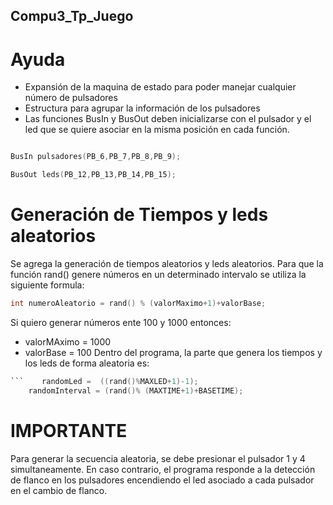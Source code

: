 ## Compu3_Tp_Juego
# Ayuda

- Expansión de la maquina de estado para poder manejar cualquier número de pulsadores
- Estructura para agrupar la información de los pulsadores
- Las funciones BusIn y BusOut deben inicializarse con el pulsador y el led que se quiere asociar en la misma posición en cada función.
```c++

BusIn pulsadores(PB_6,PB_7,PB_8,PB_9);

BusOut leds(PB_12,PB_13,PB_14,PB_15);

```
# Generación de Tiempos y leds aleatorios

Se agrega la generación de tiempos aleatorios y leds aleatorios. Para que la función rand() genere números en un determinado intervalo se utiliza la siguiente formula:
```c
int numeroAleatorio = rand() % (valorMaximo+1)+valorBase;
```
Si quiero generar números ente 100 y 1000 entonces:
- valorMAximo = 1000
- valorBase = 100
Dentro del programa, la parte que genera los tiempos y los leds de forma aleatoria es:
```c
```    randomLed =  ((rand()%MAXLED+1)-1);
    randomInterval = (rand()% (MAXTIME+1)+BASETIME);
```
# IMPORTANTE
Para generar la secuencia aleatoria, se debe presionar el pulsador 1 y 4 simultaneamente. En caso contrario, el programa responde a la detección de flanco en los pulsadores encendiendo el led asociado a cada pulsador en el cambio de flanco.